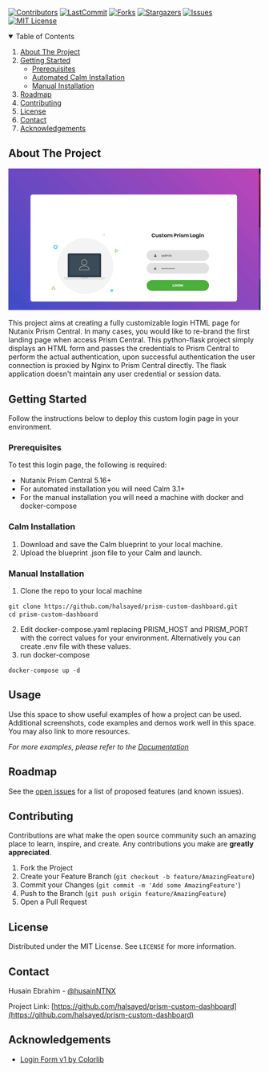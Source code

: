 [![Contributors][contributors-shield]][contributors-url]
[![LastCommit][lastcommit-shield]][lastcommit-url]
[![Forks][forks-shield]][forks-url]
[![Stargazers][stars-shield]][stars-url]
[![Issues][issues-shield]][issues-url]
[![MIT License][license-shield]][license-url]


<!-- TABLE OF CONTENTS -->
<details open="open">
  <summary>Table of Contents</summary>
  <ol>
    <li>
      <a href="#about-the-project">About The Project</a>
    </li>
    <li>
      <a href="#getting-started">Getting Started</a>
      <ul>
        <li><a href="#prerequisites">Prerequisites</a></li>
        <li><a href="#calminstallation">Automated Calm Installation</a></li>
        <li><a href="#manualinstallation">Manual Installation</a></li>
      </ul>
    </li>
    <li><a href="#roadmap">Roadmap</a></li>
    <li><a href="#contributing">Contributing</a></li>
    <li><a href="#license">License</a></li>
    <li><a href="#contact">Contact</a></li>
    <li><a href="#acknowledgements">Acknowledgements</a></li>
  </ol>
</details>

<!-- ABOUT THE PROJECT -->
## About The Project

[![Product Name Screen Shot][product-screenshot]](https://www.nutanix.com/products/prism)

This project aims at creating a fully customizable login HTML page for Nutanix Prism Central. In many cases, you would like to re-brand the first landing page when access Prism Central. This python-flask project simply displays an HTML form and passes the credentials to Prism Central to perform the actual authentication, upon successful authentication the user connection is proxied by Nginx to Prism Central directly. The flask application doesn't maintain any user credential or session data.


<!-- GETTING STARTED -->
## Getting Started

Follow the instructions below to deploy this custom login page in your environment.

### Prerequisites

To test this login page, the following is required:
- Nutanix Prism Central 5.16+
- For automated installation you will need Calm 3.1+
- For the manual installation you will need a machine with docker and docker-compose


### Calm Installation

1. Download and save the Calm blueprint to your local machine.
2. Upload the blueprint .json file to your Calm and launch.

### Manual Installation
1. Clone the repo to your local machine
```shell
git clone https://github.com/halsayed/prism-custom-dashboard.git
cd prism-custom-dashboard
```
2. Edit docker-compose.yaml replacing PRISM_HOST and PRISM_PORT with the correct values for your environment. Alternatively you can create .env file with these values.
3. run docker-compose
```shell
docker-compose up -d
```

<!-- USAGE EXAMPLES -->
## Usage

Use this space to show useful examples of how a project can be used. Additional screenshots, code examples and demos work well in this space. You may also link to more resources.

_For more examples, please refer to the [Documentation](https://example.com)_



<!-- ROADMAP -->
## Roadmap

See the [open issues](https://github.com/othneildrew/Best-README-Template/issues) for a list of proposed features (and known issues).



<!-- CONTRIBUTING -->
## Contributing

Contributions are what make the open source community such an amazing place to learn, inspire, and create. Any contributions you make are **greatly appreciated**.

1. Fork the Project
2. Create your Feature Branch (`git checkout -b feature/AmazingFeature`)
3. Commit your Changes (`git commit -m 'Add some AmazingFeature'`)
4. Push to the Branch (`git push origin feature/AmazingFeature`)
5. Open a Pull Request



<!-- LICENSE -->
## License

Distributed under the MIT License. See `LICENSE` for more information.



<!-- CONTACT -->
## Contact

Husain Ebrahim - [@husainNTNX](https://twitter.com/husainNTNX)

Project Link: [https://github.com/halsayed/prism-custom-dashboard](https://github.com/halsayed/prism-custom-dashboard)



<!-- ACKNOWLEDGEMENTS -->
## Acknowledgements
* [Login Form v1 by Colorlib](https://colorlib.com/wp/template/login-form-v1/)




<!-- MARKDOWN LINKS & IMAGES -->
<!-- https://www.markdownguide.org/basic-syntax/#reference-style-links -->
[contributors-shield]: https://img.shields.io/github/contributors/halsayed/prism-custom-dashboard?style=plastic
[contributors-url]: https://github.com/halsayed/prism-custom-dashboard/graphs/contributors
[forks-shield]: https://img.shields.io/github/forks/halsayed/prism-custom-dashboard?style=plastic
[forks-url]: https://github.com/halsayed/prism-custom-dashboard/network/members
[lastcommit-shield]: https://img.shields.io/github/last-commit/halsayed/prism-custom-dashboard?style=plastic
[lastcommit-url]: https://github.com/halsayed/prism-custom-dashboard/graphs/commit-activity
[stars-shield]: https://img.shields.io/github/stars/halsayed/prism-custom-dashboard?style=plastic
[stars-url]: https://github.com/halsayed/prism-custom-dashboard/stargazers
[issues-shield]: https://img.shields.io/github/issues/halsayed/prism-custom-dashboard?style=plastic
[issues-url]: https://github.com/halsayed/prism-custom-dashboard/issues
[license-shield]: https://img.shields.io/github/license/halsayed/prism-custom-dashboard?style=plastic
[license-url]: https://github.com/halsayed/prism-custom-dashboard/blob/master/LICENSE.txt
[product-screenshot]: images/prism-login.png
